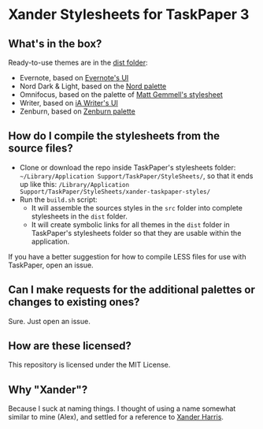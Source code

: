 # Xander Stylesheets for TaskPaper 3

## What's in the box?

Ready-to-use themes are in the [dist folder](https://github.com/alehandrof/xander-taskpaper-styles/tree/master/dist):

- Evernote, based on [Evernote's UI](https://evernote.com/)
- Nord Dark & Light, based on the [Nord palette](https://github.com/arcticicestudio/nord)
- Omnifocus, based on the palette of [Matt Gemmell's stylesheet](https://mattgemmell.com/taskpaper-3/)
- Writer, based on  [iA Writer's UI](https://ia.net/writer/)
- Zenburn, based on [Zenburn palette](http://kippura.org/zenburnpage/)

## How do I compile the stylesheets from the source files?

- Clone or download the repo inside TaskPaper's stylesheets folder: `~/Library/Application Support/TaskPaper/StyleSheets/`, so that it ends up like this: `/Library/Application Support/TaskPaper/StyleSheets/xander-taskpaper-styles/`
- Run the `build.sh` script:
  - It will assemble the sources styles in the `src` folder into complete stylesheets in the `dist` folder.
  - It will create symbolic links for all themes in the `dist` folder in TaskPaper's stylesheets folder so that they are usable within the application.

If you have a better suggestion for how to compile LESS files for use with TaskPaper, open an issue.

## Can I make requests for the additional palettes or changes to existing ones?

Sure. Just open an issue.

## How are these licensed?

This repository is licensed under the MIT License.

## Why "Xander"?

Because I suck at naming things. I thought of using a name somewhat similar to mine (Alex), and settled for a reference to [Xander Harris](https://en.wikipedia.org/wiki/Xander_Harris).
